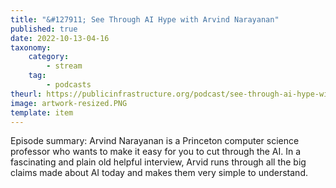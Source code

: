 ```yaml
---
title: "&#127911; See Through AI Hype with Arvind Narayanan"
published: true
date: 2022-10-13-04-16
taxonomy:
    category:
        - stream
    tag:
        - podcasts
theurl: https://publicinfrastructure.org/podcast/see-through-ai-hype-with-arvind-narayanan/
image: artwork-resized.PNG
template: item
---
```


Episode summary: Arvind Narayanan is a Princeton computer science professor who wants to make it easy for you to cut through the AI. In a fascinating and plain old helpful interview, Arvid runs through all the big claims made about AI today and makes them very simple to understand.
